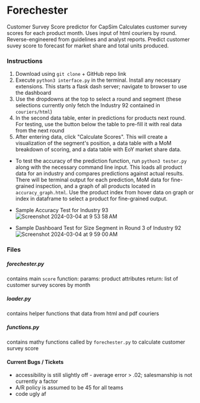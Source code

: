 # Forechester #

Customer Survey Score predictor for CapSim
Calculates customer survey scores for each product month.
Uses input of html couriers by round.
Reverse-engineered from guidelines and analyst reports. 
Predict customer suvey score to forecast for market share and total units produced.

### Instructions ###

1. Download using `git clone` + GitHub repo link
2. Execute `python3 interface.py` in the terminal. Install any necessary extensions. This starts a flask dash server; navigate to browser to use the dashboard
3. Use the dropdowns at the top to select a round and segment (these selections currently only fetch the Industry 92 contained in `couriers/html`)
4. In the second data table, enter in predictions for products next round. For testing, use the button below the table to pre-fill it with real data from the next round
5. After entering data, click "Calculate Scores". This will create a visualization of the segment's position, a data table with a MoM breakdown of scoring, and a data table with EoY market share data.

- To test the accuracy of the prediction function, run `python3 tester.py` along with the necessary command line input. This loads all product data for an industry and compares predictions against actual results. There will be terminal output for each prediction, MoM data for fine-grained inspection, and a graph of all products located in `accuracy_graph.html`. Use the product index from hover data on graph or index in dataframe to select a product for fine-grained output.

- Sample Accuracy Test for Industry 93
![Screenshot 2024-03-04 at 9 53 58 AM](https://github.com/dkrill15/ForeChester/assets/71748033/f7561699-5431-47c4-84d6-46aec6f6e775)
- Sample Dashboard Test for Size Segment in Round 3 of Industry 92
![Screenshot 2024-03-04 at 9 59 00 AM](https://github.com/dkrill15/ForeChester/assets/71748033/0fd75ea1-35aa-4d3f-a5b9-136d041eda27)

### Files ###

##### forechester.py #####
contains main `score` function:
    params: product attributes
    return: list of customer survey scores by month

##### loader.py #####
contains helper functions that data from html and pdf couriers

##### functions.py #####
contains mathy functions called by `forechester.py` to calculate customer survey score


#### Current Bugs / Tickets ####
+ accessibility is still slightly off - average error > .02; salesmanship is not currently a factor
+ A/R policy is assumed to be 45 for all teams
+ code ugly af

